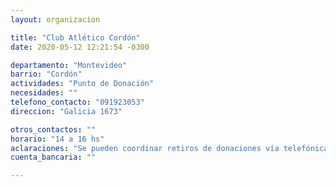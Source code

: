 ```yaml
---
layout: organizacion

title: "Club Atlético Cordón"
date: 2020-05-12 12:21:54 -0300

departamento: "Montevideo"
barrio: "Cordón"
actividades: "Punto de Donación"
necesidades: ""
telefono_contacto: "091923053"
direccion: "Galicia 1673"

otros_contactos: ""
horario: "14 a 16 hs"
aclaraciones: "Se pueden coordinar retiros de donaciones vía telefónica"
cuenta_bancaria: ""

---
```

